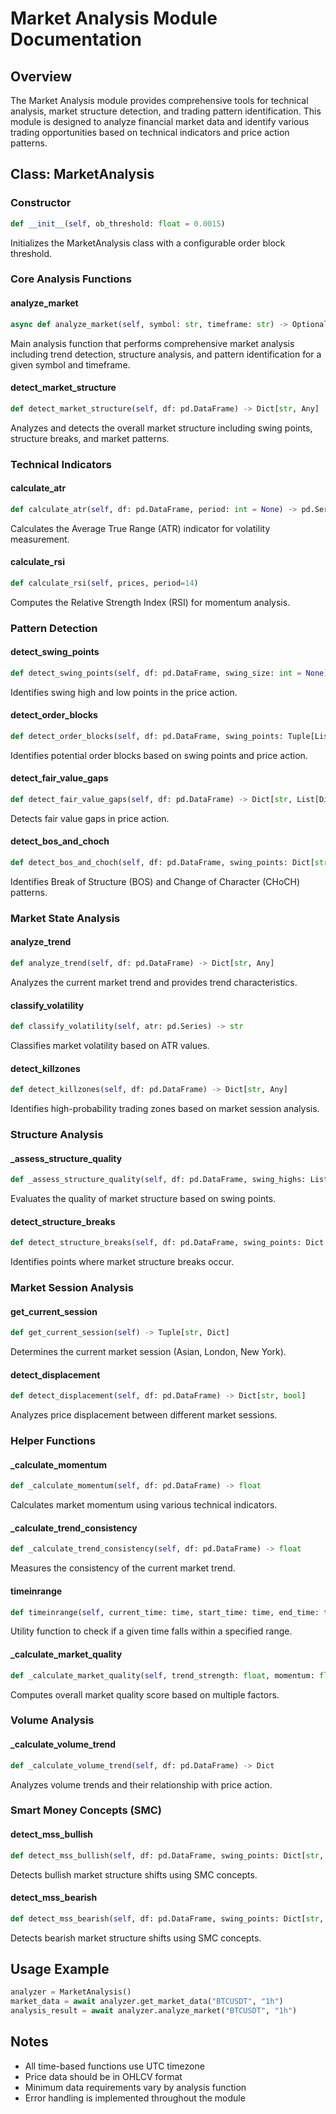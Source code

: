 # Market Analysis Module Documentation

## Overview
The Market Analysis module provides comprehensive tools for technical analysis, market structure detection, and trading pattern identification. This module is designed to analyze financial market data and identify various trading opportunities based on technical indicators and price action patterns.

## Class: MarketAnalysis

### Constructor
```python
def __init__(self, ob_threshold: float = 0.0015)
```
Initializes the MarketAnalysis class with a configurable order block threshold.

### Core Analysis Functions

#### analyze_market
```python
async def analyze_market(self, symbol: str, timeframe: str) -> Optional[Dict[str, Any]]
```
Main analysis function that performs comprehensive market analysis including trend detection, structure analysis, and pattern identification for a given symbol and timeframe.

#### detect_market_structure
```python
def detect_market_structure(self, df: pd.DataFrame) -> Dict[str, Any]
```
Analyzes and detects the overall market structure including swing points, structure breaks, and market patterns.

### Technical Indicators

#### calculate_atr
```python
def calculate_atr(self, df: pd.DataFrame, period: int = None) -> pd.Series
```
Calculates the Average True Range (ATR) indicator for volatility measurement.

#### calculate_rsi
```python
def calculate_rsi(self, prices, period=14)
```
Computes the Relative Strength Index (RSI) for momentum analysis.

### Pattern Detection

#### detect_swing_points
```python
def detect_swing_points(self, df: pd.DataFrame, swing_size: int = None) -> Dict[str, List[Dict[str, Any]]]
```
Identifies swing high and low points in the price action.

#### detect_order_blocks
```python
def detect_order_blocks(self, df: pd.DataFrame, swing_points: Tuple[List[Dict], List[Dict]]) -> Dict[str, List[Dict]]
```
Identifies potential order blocks based on swing points and price action.

#### detect_fair_value_gaps
```python
def detect_fair_value_gaps(self, df: pd.DataFrame) -> Dict[str, List[Dict]]
```
Detects fair value gaps in price action.

#### detect_bos_and_choch
```python
def detect_bos_and_choch(self, df: pd.DataFrame, swing_points: Dict[str, List[Dict[str, Any]]], confirmation_type: str = 'Candle Close') -> Dict[str, List[Dict[str, Any]]]
```
Identifies Break of Structure (BOS) and Change of Character (CHoCH) patterns.

### Market State Analysis

#### analyze_trend
```python
def analyze_trend(self, df: pd.DataFrame) -> Dict[str, Any]
```
Analyzes the current market trend and provides trend characteristics.

#### classify_volatility
```python
def classify_volatility(self, atr: pd.Series) -> str
```
Classifies market volatility based on ATR values.

#### detect_killzones
```python
def detect_killzones(self, df: pd.DataFrame) -> Dict[str, Any]
```
Identifies high-probability trading zones based on market session analysis.

### Structure Analysis

#### _assess_structure_quality
```python
def _assess_structure_quality(self, df: pd.DataFrame, swing_highs: List[Dict], swing_lows: List[Dict]) -> Dict
```
Evaluates the quality of market structure based on swing points.

#### detect_structure_breaks
```python
def detect_structure_breaks(self, df: pd.DataFrame, swing_points: Dict[str, List[Dict[str, Any]]]) -> Dict[str, List[Dict[str, Any]]]
```
Identifies points where market structure breaks occur.

### Market Session Analysis

#### get_current_session
```python
def get_current_session(self) -> Tuple[str, Dict]
```
Determines the current market session (Asian, London, New York).

#### detect_displacement
```python
def detect_displacement(self, df: pd.DataFrame) -> Dict[str, bool]
```
Analyzes price displacement between different market sessions.

### Helper Functions

#### _calculate_momentum
```python
def _calculate_momentum(self, df: pd.DataFrame) -> float
```
Calculates market momentum using various technical indicators.

#### _calculate_trend_consistency
```python
def _calculate_trend_consistency(self, df: pd.DataFrame) -> float
```
Measures the consistency of the current market trend.

#### timeinrange
```python
def timeinrange(self, current_time: time, start_time: time, end_time: time) -> bool
```
Utility function to check if a given time falls within a specified range.

#### _calculate_market_quality
```python
def _calculate_market_quality(self, trend_strength: float, momentum: float, volume_trend: float, volatility_state: str, market_state: str) -> float
```
Computes overall market quality score based on multiple factors.

### Volume Analysis

#### _calculate_volume_trend
```python
def _calculate_volume_trend(self, df: pd.DataFrame) -> Dict
```
Analyzes volume trends and their relationship with price action.

### Smart Money Concepts (SMC)

#### detect_mss_bullish
```python
def detect_mss_bullish(self, df: pd.DataFrame, swing_points: Dict[str, List[Dict[str, Any]]]) -> List[Dict[str, Any]]
```
Detects bullish market structure shifts using SMC concepts.

#### detect_mss_bearish
```python
def detect_mss_bearish(self, df: pd.DataFrame, swing_points: Dict[str, List[Dict[str, Any]]]) -> List[Dict[str, Any]]
```
Detects bearish market structure shifts using SMC concepts.

## Usage Example
```python
analyzer = MarketAnalysis()
market_data = await analyzer.get_market_data("BTCUSDT", "1h")
analysis_result = await analyzer.analyze_market("BTCUSDT", "1h")
```

## Notes
- All time-based functions use UTC timezone
- Price data should be in OHLCV format
- Minimum data requirements vary by analysis function
- Error handling is implemented throughout the module 